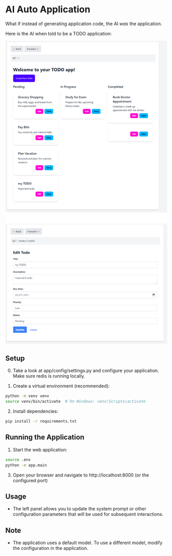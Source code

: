 # AI Auto Application

What if instead of generating application code, the AI *was* the application.  

Here is the AI when told to be a TODO application:

![TODO Application Sample Image 1](/images/sample1.png)
![TODO Application Sample Image 2](/images/sample2.png)

## Setup

0. Take a look at app/config/settings.py and configure your application.  Make sure redis is running locally.  

1. Create a virtual environment (recommended):
```bash
python -m venv venv
source venv/bin/activate  # On Windows: venv\Scripts\activate
```

2. Install dependencies:
```bash
pip install -r requirements.txt
```

## Running the Application

1. Start the web application:
```bash
source .env
python -m app.main
```

3. Open your browser and navigate to http://localhost:8000 (or the configured port)

## Usage

- The left panel allows you to update the system prompt or other configuration parameters that will be used for subsequent interactions.

## Note

- The application uses a default model. To use a different model, modify the configuration in the application. 
